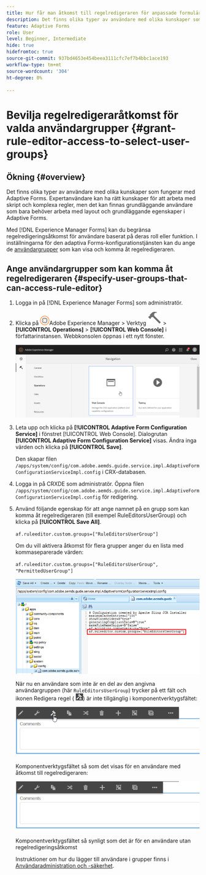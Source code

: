```yaml
---
title: Hur får man åtkomst till regelredigeraren för anpassade formulär för att välja användargrupper?
description: Det finns olika typer av användare med olika kunskaper som fungerar med Adaptive Forms. Lär dig hur du begränsar regelredigeringsåtkomsten för användare baserat på deras roll eller funktion.
feature: Adaptive Forms
role: User
level: Beginner, Intermediate
hide: true
hidefromtoc: true
source-git-commit: 937bd4653e454beea3111cfc7ef7b4bbc1ace193
workflow-type: tm+mt
source-wordcount: '304'
ht-degree: 0%

---
```



# Bevilja regelredigeraråtkomst för valda användargrupper {#grant-rule-editor-access-to-select-user-groups}

## Ökning {#overview}

Det finns olika typer av användare med olika kunskaper som fungerar med Adaptive Forms. Expertanvändare kan ha rätt kunskaper för att arbeta med skript och komplexa regler, men det kan finnas grundläggande användare som bara behöver arbeta med layout och grundläggande egenskaper i Adaptive Forms.

Med [!DNL Experience Manager Forms] kan du begränsa regelredigeringsåtkomst för användare baserat på deras roll eller funktion. I inställningarna för den adaptiva Forms-konfigurationstjänsten kan du ange de [användargrupper](forms-groups-privileges-tasks.md) som kan visa och komma åt regelredigeraren.

## Ange användargrupper som kan komma åt regelredigeraren {#specify-user-groups-that-can-access-rule-editor}

1. Logga in på [!DNL Experience Manager Forms] som administratör.
1. Klicka på ![Adobe Experience Manager](assets/adobeexperiencemanager.png)Adobe Experience Manager > Verktyg ![hammer](assets/hammer-icon.svg) > **[!UICONTROL Operations]** > **[!UICONTROL Web Console]** i författarinstansen. Webbkonsolen öppnas i ett nytt fönster.

   ![1-2](assets/1-2.png)

1. Leta upp och klicka på **[!UICONTROL Adaptive Form Configuration Service]** i fönstret [!UICONTROL Web Console]. Dialogrutan **[!UICONTROL Adaptive Form Configuration Service]** visas. Ändra inga värden och klicka på **[!UICONTROL Save]**.

   Den skapar filen `/apps/system/config/com.adobe.aemds.guide.service.impl.AdaptiveFormConfigurationServiceImpl.config` i CRX-databasen.

1. Logga in på CRXDE som administratör. Öppna filen `/apps/system/config/com.adobe.aemds.guide.service.impl.AdaptiveFormConfigurationServiceImpl.config` för redigering.
1. Använd följande egenskap för att ange namnet på en grupp som kan komma åt regelredigeraren (till exempel RuleEditorsUserGroup) och klicka på **[!UICONTROL Save All]**.

   `af.ruleeditor.custom.groups=["RuleEditorsUserGroup"]`

   Om du vill aktivera åtkomst för flera grupper anger du en lista med kommaseparerade värden:

   `af.ruleeditor.custom.groups=["RuleEditorsUserGroup", "PermittedUserGroup"]`

   ![Skapa användare](assets/create_user_new.png)

   När nu en användare som inte är en del av den angivna användargruppen (här    `RuleEditorsUserGroup`) trycker på ett fält och ikonen Redigera regel ( ![edit-rules1](assets/edit-rules1.png)) är inte tillgänglig i komponentverktygsfältet:

   ![componentStore](assets/componentstoolbarwithre.png)

   Komponentverktygsfältet så som det visas för en användare med åtkomst till regelredigeraren:

   ![componentstoolbarwithout](assets/componentstoolbarwithoutre.png)

   Komponentverktygsfältet så synligt som det är för en användare utan regelredigeringsåtkomst

   Instruktioner om hur du lägger till användare i grupper finns i [Användaradministration och -säkerhet](https://experienceleague.adobe.com/docs/experience-manager-65/administering/security/security.html).

